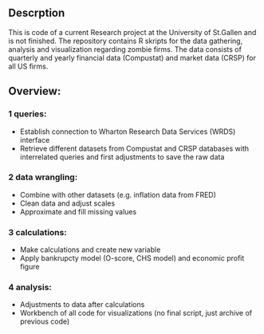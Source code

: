 ## Descrption
This is code of a current Research project at the University of St.Gallen and is not finished. The repository contains R skripts for the data gathering, analysis and visualization regarding zombie firms. The data consists of quarterly and yearly financial data (Compustat) and market data (CRSP) for all US firms.

## Overview:

### 1 queries:
  - Establish connection to Wharton Research Data Services (WRDS) interface
  - Retrieve different datasets from Compustat and CRSP databases with interrelated queries and first adjustments to save the raw data

### 2 data wrangling:
  - Combine with other datasets (e.g. inflation data from FRED)
  - Clean data and adjust scales
  - Approximate and fill missing values

### 3 calculations:
  - Make calculations and create new variable
  - Apply bankrupcty model (O-score, CHS model) and economic profit figure

### 4 analysis:
  - Adjustments to data after calculations
  - Workbench of all code for visualizations (no final script, just archive of previous code)

